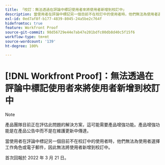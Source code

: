 ```yaml
---
title: 「校訂：無法透過在評論中標記使用者來將使用者新增到校訂中」
description: 當使用者在評論中標記另一個目前不在校訂中的使用者時，他們無法為使用者選擇工作角色或電子郵件，因此無法將使用者新增到校訂中。
exl-id: 0ed7af8f-b177-4839-8045-24a5be2c764f
hidefromtoc: true
feature: Workfront Proof
source-git-commit: 98d56729e44e7ab47e201bdfc00db8d40c5f15f6
workflow-type: tm+mt
source-wordcount: '139'
ht-degree: 100%

---
```


# [!DNL Workfront Proof]：無法透過在評論中標記使用者來將使用者新增到校訂中

<!--Converted to story-->

>[!NOTE]
>
>產品團隊目前正在評估此問題的解決方案，這可能需要產品增強功能。產品增強功能是在產品公告中而不是在維護更新中傳達。

當使用者在評論中標記另一個目前不在校訂中的使用者時，他們無法為使用者選擇工作角色或電子郵件，因此無法將使用者新增到校訂中。

首次回報於 2022 年 3 月 21 日。
